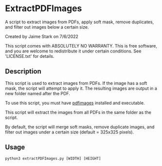 # ExtractPDFImages
A script to extract images from PDFs, apply soft mask, remove duplicates, and filter out images below a certain size.

Created by Jaime Stark on 7/6/2022

This script comes with ABSOLUTELY NO WARRANTY.
This is free software, and you are welcome to
redistribute it under certain conditions.
See 'LICENSE.txt' for details.

## Description
This script is used to extract images from PDFs. If the image has a
soft mask, the script will attempt to apply it.  The resulting images
are output in a new folder named after the PDF.  

To use this script, you must have [pdfimages](https://en.wikipedia.org/wiki/Pdfimages) installed and executable.

This script will extract the images from all PDFs in the same folder as
the script.

By default, the script will merge soft masks, remove duplicate images,
and filter out images under a certain size (default = 325x325 pixels).

## Usage
`python3 extractPDFImages.py [WIDTH] [HEIGHT]`
